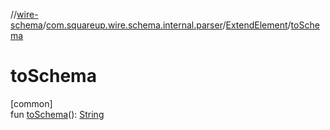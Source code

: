 //[wire-schema](../../../index.md)/[com.squareup.wire.schema.internal.parser](../index.md)/[ExtendElement](index.md)/[toSchema](to-schema.md)

# toSchema

[common]\
fun [toSchema](to-schema.md)(): [String](https://kotlinlang.org/api/latest/jvm/stdlib/kotlin/-string/index.html)
